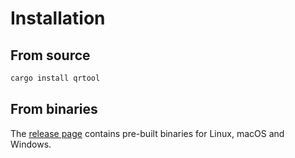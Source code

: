 # Installation

## From source

```sh
cargo install qrtool
```

## From binaries

The [release page][release-page-url] contains pre-built binaries for Linux,
macOS and Windows.

[release-page-url]: https://github.com/sorairolake/qrtool/releases
